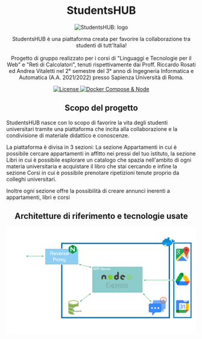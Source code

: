 <h1 align="center">StudentsHUB</h1>

<p align="center">
  <img width="50%" src="https://raw.githubusercontent.com/StudentsHUBProject/StudentsHUB/master/assets/img/FinalHomeW.png" alt="StudentsHUB: logo">
</p>

<p align="center">StudentsHUB è una piattaforma creata per favorire la collaborazione tra studenti di tutt'Italia!<br><br>Progetto di gruppo realizzato per i corsi di "Linguaggi e Tecnologie per il Web" e "Reti di Calcolatori", tenuti rispettivamente dai Proff. Riccardo Rosati ed Andrea Vitaletti nel 2° semestre del 3° anno di Ingegneria Informatica e Automatica (A.A. 2021/2022) presso Sapienza Università di Roma.</p>

<p align="center">
  <a href="https://github.com/StudentsHUBProject/StudentsHUB/blob/master/LICENSE">
    <img alt="License" src="https://img.shields.io/badge/License-MIT-yellow.svg">
  </a>
  <a href="https://github.com/StudentsHUBProject/StudentsHUB/actions/workflows/node.js.yml">
    <img alt="Docker Compose & Node" src="https://github.com/StudentsHUBProject/StudentsHUB/actions/workflows/node.js.yml/badge.svg">
  </a>
</p>

<h2 align="center">Scopo del progetto</h2>
<p>StudentsHUB nasce con lo scopo di favorire la vita degli studenti universitari tramite una piattaforma
che incita alla collaborazione e la condivisione di materiale didattico e conoscenze.</p>

<p>La piattaforma è divisa in 3 sezioni:
La sezione Appartamenti in cui è possibile cercare appartamenti in affitto nei pressi del tuo istituto,
la sezione Libri in cui è possibile esplorare un catalogo che spazia nell'ambito di ogni materia universitaria e acquistare il libro che stai cercando e infine la sezione Corsi in cui è possibile prenotare ripetizioni tenute proprio da colleghi universitari.</p>

<p>Inoltre ogni sezione offre la possibilità di creare annunci inerenti a appartamenti, libri e corsi</p>

<h2 align="center">Architetture di riferimento e tecnologie usate</h2>

![Test!](/assets/img/SCHEMA.png)

